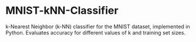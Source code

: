 # MNIST-kNN-Classifier
k-Nearest Neighbor (k-NN) classifier for the MNIST dataset, implemented in Python. Evaluates accuracy for different values of k and training set sizes.
